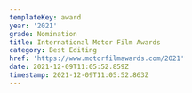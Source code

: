 ```yaml
---
templateKey: award
year: '2021'
grade: Nomination
title: International Motor Film Awards
category: Best Editing
href: 'https://www.motorfilmawards.com/2021'
date: 2021-12-09T11:05:52.859Z
timestamp: 2021-12-09T11:05:52.863Z
---
```


